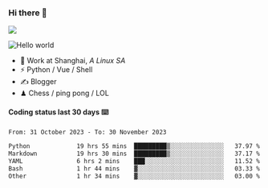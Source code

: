 ### Hi there 👋
![](https://komarev.com/ghpvc/?username=Xuhandsome)


<img src="https://github-readme-stats.vercel.app/api?username=XuHandsome&show_icons=true&theme=merko" alt="Hello world">

<br/>

- 🍻  Work at Shanghai, _A Linux SA_
- ⚡  Python / Vue / Shell
- ✍️  Blogger
- ♟  Chess / ping pong / LOL

#### Coding status last 30 days ⌨️

<!--START_SECTION:waka-->

```txt
From: 31 October 2023 - To: 30 November 2023

Python             19 hrs 55 mins  █████████▒░░░░░░░░░░░░░░░   37.97 %
Markdown           19 hrs 30 mins  █████████▒░░░░░░░░░░░░░░░   37.17 %
YAML               6 hrs 2 mins    ███░░░░░░░░░░░░░░░░░░░░░░   11.52 %
Bash               1 hr 44 mins    ▓░░░░░░░░░░░░░░░░░░░░░░░░   03.33 %
Other              1 hr 34 mins    ▓░░░░░░░░░░░░░░░░░░░░░░░░   03.00 %
```

<!--END_SECTION:waka-->
